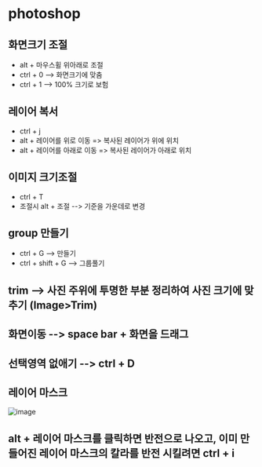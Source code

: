 # photoshop

## 화면크기 조절
- alt + 마우스휠 위아래로 조절
- ctrl + 0 --> 화면크기에 맞춤
- ctrl + 1 --> 100% 크기로 보험 


## 레이어 복서
- ctrl + j
- alt + 레이어를 위로 이동 => 복사된 레이어가 위에 위치
- alt + 레이어를 아래로 이동 => 복사된 레이어가 아래로 위치


## 이미지 크기조절
- ctrl + T
- 조절시 alt + 조절 --> 기준을 가운데로 변경 


## group 만들기
- ctrl + G --> 만들기
- ctrl + shift + G --> 그룹풀기


## trim --> 사진 주위에 투명한 부분 정리하여 사진 크기에 맞추기 (Image>Trim)


## 화면이동 --> space bar + 화면을 드래그


## 선택영역 없애기 --> ctrl + D


## 레이어 마스크 
![image](https://github.com/SOYEAN/photoshop/assets/145514499/c2b7552f-0b4b-4d35-8538-40f1afb87f5c)


## alt + 레이어 마스크를 클릭하면 반전으로 나오고, 이미 만들어진 레이어 마스크의 칼라를 반전 시킬려면 ctrl + i 
